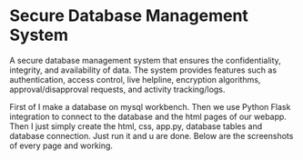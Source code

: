 # Secure Database Management System

A secure database management system that ensures the confidentiality, integrity, and availability of data. The system provides features such as authentication, access control, live helpline, encryption algorithms, approval/disapproval requests, and activity tracking/logs.

First of I make a database on mysql workbench. Then we use Python Flask integration to connect to the database and the html pages of our webapp. Then I just simply create the html, css, app.py, database tables and database connection. Just run it and u are done. Below are the screenshots of every page and working.
